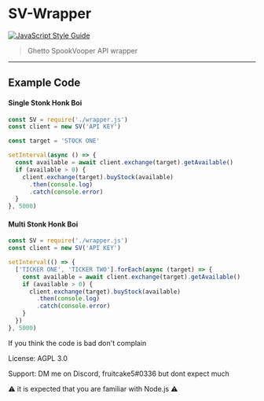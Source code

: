 # SV-Wrapper
[![JavaScript Style Guide](https://cdn.rawgit.com/standard/standard/master/badge.svg)](https://github.com/standard/standard)

> Ghetto SpookVooper API wrapper
---

## Example Code

#### Single Stonk Honk Boi
```js
const SV = require('./wrapper.js')
const client = new SV('API KEY')

const target = 'STOCK ONE'

setInterval(async () => {
  const available = await client.exchange(target).getAvailable()
  if (available > 0) {
    client.exchange(target).buyStock(available)
      .then(console.log)
      .catch(console.error)
  }
}, 5000)
```

#### Multi Stonk Honk Boi
```js
const SV = require('./wrapper.js')
const client = new SV('API KEY')

setInterval(() => {
  ['TICKER ONE', 'TICKER TWO'].forEach(async (target) => {
    const available = await client.exchange(target).getAvailable()
    if (available > 0) {
      client.exchange(target).buyStock(available)
        .then(console.log)
        .catch(console.error)
    }
  })
}, 5000)
```

If you think the code is bad don't complain

License: AGPL 3.0

Support: DM me on Discord, fruitcake5#0336 but dont expect much

⚠️ it is expected that you are familiar with Node.js ⚠️
